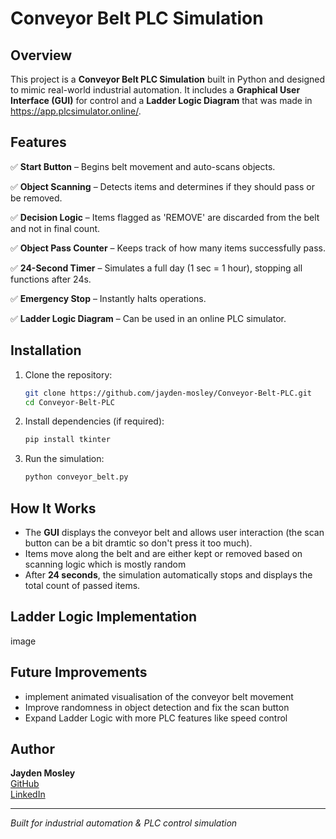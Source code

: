 # Conveyor Belt PLC Simulation

## Overview
This project is a **Conveyor Belt PLC Simulation** built in Python and designed to mimic real-world industrial automation. It includes a **Graphical User Interface (GUI)** for control and a **Ladder Logic Diagram** that was made in https://app.plcsimulator.online/.

## Features
✅ **Start Button** – Begins belt movement and auto-scans objects.

✅ **Object Scanning** – Detects items and determines if they should pass or be removed. 

✅ **Decision Logic** – Items flagged as 'REMOVE' are discarded from the belt and not in final count. 

✅ **Object Pass Counter** – Keeps track of how many items successfully pass.  

✅ **24-Second Timer** – Simulates a full day (1 sec = 1 hour), stopping all functions after 24s.  

✅ **Emergency Stop** – Instantly halts operations.  

✅ **Ladder Logic Diagram** – Can be used in an online PLC simulator.  

## Installation
1. Clone the repository:
   ```bash
   git clone https://github.com/jayden-mosley/Conveyor-Belt-PLC.git
   cd Conveyor-Belt-PLC
   ```
2. Install dependencies (if required):
   ```bash
   pip install tkinter
   ```
3. Run the simulation:
   ```bash
   python conveyor_belt.py
   ```

## How It Works
- The **GUI** displays the conveyor belt and allows user interaction (the scan button can be a bit dramtic so don't press it too much).  
- Items move along the belt and are either kept or removed based on scanning logic which is mostly random  
- After **24 seconds**, the simulation automatically stops and displays the total count of passed items.  

## Ladder Logic Implementation
image

## Future Improvements
- implement animated visualisation of the conveyor belt movement  
- Improve randomness in object detection and fix the scan button 
- Expand Ladder Logic with more PLC features like speed control

## Author
**Jayden Mosley**  
[GitHub](https://github.com/jayden-mosley)  
[LinkedIn](https://linkedin.com/in/jayden-mosley)  

---
*Built for industrial automation & PLC control simulation*
